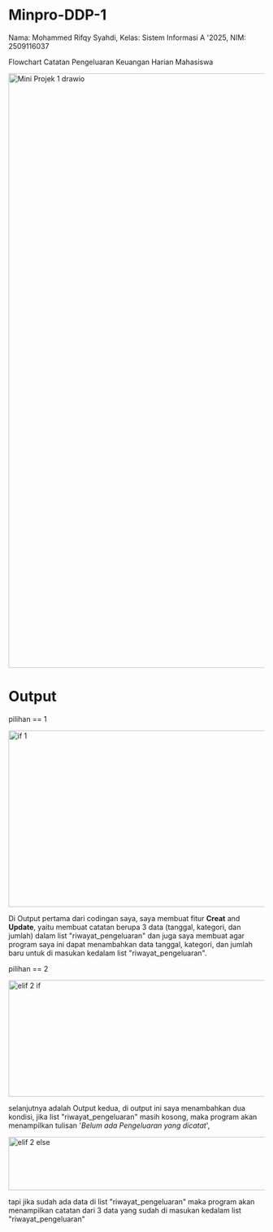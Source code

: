 # Minpro-DDP-1
Nama: Mohammed Rifqy Syahdi, Kelas: Sistem Informasi A '2025, NIM: 2509116037

Flowchart Catatan Pengeluaran Keuangan Harian Mahasiswa

<img width="827" height="1169" alt="Mini Projek 1 drawio" src="https://github.com/user-attachments/assets/480a2ff7-60f7-410f-b795-d4d66f366326" />

# Output
pilihan == 1

<img width="1038" height="347" alt="if 1" src="https://github.com/user-attachments/assets/d577aacb-d53b-41d3-bcdc-80f75fb1bef7" />

Di Output pertama dari codingan saya, saya membuat fitur **Creat** and **Update**, yaitu membuat catatan berupa 3 data (tanggal, kategori, dan jumlah) dalam list "riwayat_pengeluaran" dan juga saya membuat agar program saya ini dapat menambahkan data tanggal, kategori, dan jumlah baru untuk di masukan kedalam list "riwayat_pengeluaran".

pilihan == 2

<img width="1064" height="229" alt="elif 2 if" src="https://github.com/user-attachments/assets/79f077e0-6b4e-42e8-a671-b56febe35b84" />

selanjutnya adalah Output kedua, di output ini saya menambahkan dua kondisi, jika list "riwayat_pengeluaran" masih kosong, maka program akan menampilkan tulisan '_Belum ada Pengeluaran yang dicatat_', 

<img width="1055" height="105" alt="elif 2 else" src="https://github.com/user-attachments/assets/90710cf2-556b-40b1-9aeb-20a30fa067b7" />

tapi jika sudah ada data di list "riwayat_pengeluaran" maka program akan menampilkan catatan dari 3 data yang sudah di masukan kedalam list "riwayat_pengeluaran"
